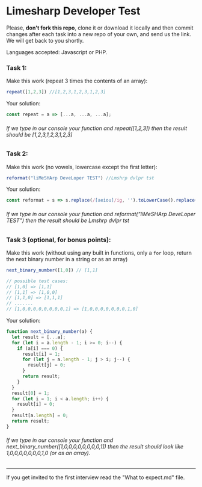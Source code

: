 # Limesharp Developer Test

Please, **don't fork this repo**, clone it or download it locally and then commit changes after each task into a new repo of your own, and send us the link. We will get back to you shortly. 

Languages accepted: Javascript or PHP. 

### Task 1: 
Make this work (repeat 3 times the contents of an array):
```javascript
repeat([1,2,3]) //[1,2,3,1,2,3,1,2,3]
```
Your solution:
```javascript
const repeat = a => [...a, ...a, ...a];
```

###### If we type in our console your function and repeat([1,2,3]) then the result should be [1,2,3,1,2,3,1,2,3] 

### Task 2:
Make this work (no vowels, lowercase except the first letter):
```javascript
reformat("liMeSHArp DeveLoper TEST") //Lmshrp dvlpr tst
```
Your solution:
```javascript
const reformat = s => s.replace(/[aeiou]/ig, '').toLowerCase().replace(/^\w/, letter => letter.toUpperCase());
```

###### If we type in our console your function and reformat("liMeSHArp DeveLoper TEST") then the result should be Lmshrp dvlpr tst


### Task 3 (optional, for bonus points):
Make this work (without using any built in functions, only a `for` loop, return the next binary number in a string or as an array)
```javascript
next_binary_number([1,0]) // [1,1]

// possible test cases:
// [1,0] => [1,1]
// [1,1] => [1,0,0]
// [1,1,0] => [1,1,1]
// .......
// [1,0,0,0,0,0,0,0,0,1] => [1,0,0,0,0,0,0,0,1,0]
```
Your solution:
```javascript
function next_binary_number(a) {
  let result = [...a];
  for (let i = a.length - 1; i >= 0; i--) {
    if (a[i] === 0) {
      result[i] = 1;
      for (let j = a.length - 1; j > i; j--) {
        result[j] = 0;
      }
      return result;
    }
  }
  result[0] = 1;
  for (let i = 1; i < a.length; i++) {
    result[i] = 0;
  }
  result[a.length] = 0;
  return result;
}

```

###### If we type in our console your function and next_binary_number([1,0,0,0,0,0,0,0,0,1]) then the result should look like 1,0,0,0,0,0,0,0,1,0 (or as an array).

---

If you get invited to the first interview read the "What to expect.md" file.